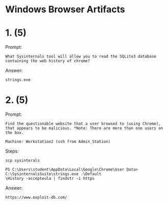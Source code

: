# Windows Browser Artifacts

# 1. (5)
Prompt:
```
What Sysinternals tool will allow you to read the SQLite3 database containing the web history of chrome?
```

Answer:
```
strings.exe
```

# 2. (5)
Prompt:
```
Find the questionable website that a user browsed to (using Chrome), that appears to be malicious. *Note: There are more than one users on the box.

Machine: Workstation2 (ssh from Admin_Station)
```

Steps:
```
scp sysinterals

PS C:\Users\student\AppData\Local\Google\Chrome\User Data> C:\SysinternalsSuite\strings.exe .\Default
\History -accepteula | findstr -i https
```

Answer:
```
https://www.exploit-db.com/
```
